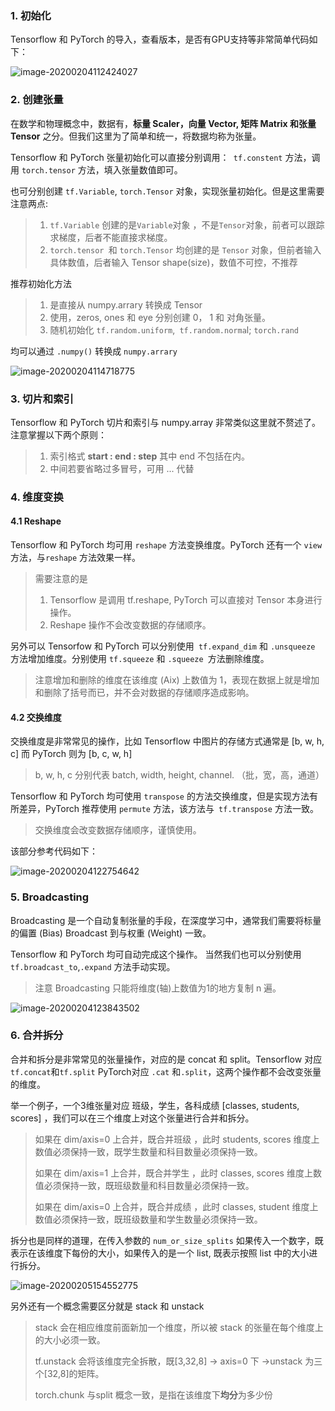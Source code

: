 ### 1. 初始化

Tensorflow 和 PyTorch 的导入，查看版本，是否有GPU支持等非常简单代码如下：

![image-20200204112424027](https://tva1.sinaimg.cn/large/006tNbRwgy1gbklazmyxuj312w086jse.jpg)

### 2. 创建张量

在数学和物理概念中，数据有，**标量 Scaler，向量 Vector, 矩阵 Matrix 和张量 Tensor** 之分。但我们这里为了简单和统一，将数据均称为张量。

Tensorflow 和 PyTorch 张量初始化可以直接分别调用：` tf.constent` 方法，调用 `torch.tensor` 方法，填入张量数值即可。

也可分别创建 `tf.Variable`, `torch.Tensor` 对象，实现张量初始化。但是这里需要注意两点:

> 1.  `tf.Variable` 创建的是` Variable `对象 ，不是` Tensor `对象，前者可以跟踪求梯度，后者不能直接求梯度。
> 2. `torch.tensor `和 `torch.Tensor` 均创建的是 `Tensor` 对象，但前者输入具体数值，后者输入 Tensor shape(size)，数值不可控，不推荐

推荐初始化方法

> 1. 是直接从 numpy.arrary 转换成 Tensor 
> 2. 使用，zeros, ones 和 eye 分别创建 0， 1 和 对角张量。
> 3. 随机初始化 `tf.random.uniform`,` tf.random.norma`l; `torch.rand`

均可以通过 `.numpy()` 转换成 `numpy.arrary`

![image-20200204114718775](https://tva1.sinaimg.cn/large/006tNbRwgy1gbklysob9vj312k0rsn1z.jpg)

### 3. 切片和索引

Tensorflow 和 PyTorch 切片和索引与 numpy.array 非常类似这里就不赘述了。注意掌握以下两个原则：

> 1. 索引格式 **start​ : end : step​** 其中 end 不包括在内。
> 2. 中间若要省略过多冒号，可用 ... 代替

### 4. 维度变换

#### 4.1 Reshape

Tensorflow 和 PyTorch 均可用 `reshape` 方法变换维度。PyTorch 还有一个 `view` 方法，与`reshape` 方法效果一样。

> 需要注意的是
>
> 1. Tensorflow 是调用 tf.reshape, PyTorch 可以直接对 Tensor 本身进行操作。 
> 2. Reshape 操作不会改变数据的存储顺序。

另外可以 Tensorfow 和 PyTorch 可以分别使用` tf.expand_dim` 和 `.unsqueeze` 方法增加维度。分别使用 `tf.squeeze` 和 `.squeeze `方法删除维度。

> 注意增加和删除的维度在该维度 (Aix) 上数值为 1，表现在数据上就是增加和删除了括号而已，并不会对数据的存储顺序造成影响。

#### 4.2 交换维度

交换维度是非常常见的操作，比如 Tensorflow 中图片的存储方式通常是 [b, w, h, c] 而 PyTorch 则为 [b, c, w, h]

> b, w, h, c 分别代表 batch, width, height, channel. （批，宽，高，通道）

Tensorflow 和 PyTorch 均可使用 `transpose` 的方法交换维度，但是实现方法有所差异，PyTorch 推荐使用 `permute` 方法，该方法与` tf.transpose` 方法一致。

>  交换维度会改变数据存储顺序，谨慎使用。

该部分参考代码如下：

![image-20200204122754642](https://tva1.sinaimg.cn/large/006tNbRwgy1gbkn4zg7j7j30p109k76n.jpg)



### 5. Broadcasting

Broadcasting 是一个自动复制张量的手段，在深度学习中，通常我们需要将标量的偏置 (Bias) Broadcast 到与权重 (Weight) 一致。

Tensorflow 和 PyTorch 均可自动完成这个操作。 当然我们也可以分别使用 `tf.broadcast_to`,`.expand` 方法手动实现。

> 注意 Broadcasting 只能将维度(轴)上数值为1的地方复制 n 遍。

![image-20200204123843502](https://tva1.sinaimg.cn/large/006tNbRwgy1gbkng8hlzlj313406u0u2.jpg)

### 6. 合并拆分

合并和拆分是非常常见的张量操作，对应的是 concat 和 split。Tensorflow 对应 `tf.concat`和`tf.split` PyTorch对应 `.cat` 和`.split`，这两个操作都不会改变张量的维度。

举一个例子，一个3维张量对应 班级，学生，各科成绩 [classes, students, scores] ，我们可以在三个维度上对这个张量进行合并和拆分。

> 如果在 dim/axis=0 上合并，既合并班级 ，此时 students, scores 维度上数值必须保持一致，既学生数量和科目数量必须保持一致。
>
> 如果在 dim/axis=1 上合并，既合并学生 ，此时 classes, scores 维度上数值必须保持一致，既班级数量和科目数量必须保持一致。
>
> 如果在 dim/axis=0 上合并，既合并成绩 ，此时 classes, student 维度上数值必须保持一致，既班级数量和学生数量必须保持一致。

拆分也是同样的道理，在传入参数的 `num_or_size_splits` 如果传入一个数字，既表示在该维度下每份的大小，如果传入的是一个 list, 既表示按照 list 中的大小进行拆分。

![image-20200205154552775](https://tva1.sinaimg.cn/large/006tNbRwgy1gblyhcssmkj30ou0cpn07.jpg)

另外还有一个概念需要区分就是 stack 和 unstack

> stack 会在相应维度前面新加一个维度，所以被 stack 的张量在每个维度上的大小必须一致。
>
> tf.unstack 会将该维度完全拆散，既[3,32,8] -> axis=0 下 ->unstack 为三个[32,8]的矩阵。
>
> torch.chunk 与split 概念一致，是指在该维度下**均分**为多少份

